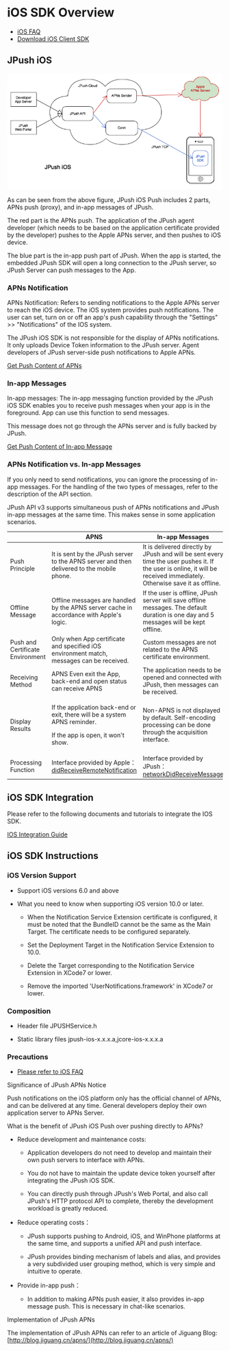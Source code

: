 # iOS SDK Overview

- [iOS FAQ](ios_faq)
- [Download iOS Client SDK](../../resources/#ios-sdk)

## JPush iOS
![jpush_ios](../image/jpush_ios.png)

As can be seen from the above figure, JPush iOS Push includes 2 parts, APNs push (proxy), and in-app messages of JPush.

The red part is the APNs push. The application of the JPush agent developer (which needs to be based on the application certificate provided by the developer) pushes to the Apple APNs server, and then pushes to iOS device.

The blue part is the in-app push part of JPush. When the app is started, the embedded JPush SDK will open a long connection to the JPush server, so JPush Server can push messages to the App.

### APNs Notification

APNs Notification: Refers to sending notifications to the Apple APNs server to reach the iOS device. The iOS system provides push notifications. The user can set, turn on or off an app's push capability through the "Settings" \>\> "Notifications" of the IOS system.

The JPush iOS SDK is not responsible for the display of APNs notifications. It only uploads Device Token information to the JPush server. Agent developers of JPush server-side push notifications to Apple APNs.

[Get Push Content of APNs](ios_api/#apns)

### In-app Messages

In-app messages: The in-app messaging function provided by the JPush iOS SDK enables you to receive push messages when your app is in the foreground. App can use this function to send messages.

This message does not go through the APNs server and is fully backed by JPush.

[Get Push Content of In-app Message](ios_api/#_24)

### APNs Notification vs. In-app Messages

If you only need to send notifications, you can ignore the processing of in-app messages. For the handling of the two types of messages, refer to the description of the API section.

JPush API v3 supports simultaneous push of APNs notifications and JPush in-app messages at the same time. This makes sense in some application scenarios.

<table>
<thead>
<tr class="header">
<th></th>
<th><strong>APNS</strong></th>
<th><strong>In-app Messages</strong></th>
</tr>
</thead>
<tbody>
<tr class="odd">
<td>Push Principle</td>
<td>It is sent by the JPush server to the APNS server and then delivered to the mobile phone.</td>
<td>It is delivered directly by JPush and will be sent every time the user pushes it. If the user is online, it will be received immediately. Otherwise save it as offline.</td>
</tr>
<tr class="even">
<td>Offline Message</td>
<td>Offline messages are handled by the APNS server cache in accordance with Apple's logic.</td>
<td>If the user is offline, JPush server will save offline messages. The default duration is one day and 5 messages will be kept offline.</td>
</tr>
<tr class="odd">
<td>Push and Certificate Environment</td>
<td>Only when App certificate and specified iOS environment match, messages can be received.</td>
<td>Custom messages are not related to the APNS certificate environment.</td>
</tr>
<tr class="even">
<td>Receiving Method</td>
<td>APNS Even exit the App, back-end and open status can receive APNS</td>
<td>The application needs to be opened and connected with JPush, then messages can be received.</td>
</tr>
<tr class="odd">
<td>Display Results</td>
<td><p>If the application back-end or exit, there will be a system APNS reminder.</p>
<p>If the app is open, it won't show.</p></td>
<td>Non-APNS is not displayed by default. Self-encoding processing can be done through the acquisition interface.</td>
</tr>
<tr class="even">
<td>Processing Function</td>
<td>Interface provided by Apple：<a href="../ios_api/#apns"><span class="underline">didReceiveRemoteNotification</span></a></td>
<td>Interface provided by JPush：<a href="../ios_api/#_19"><span class="underline">networkDidReceiveMessage</span></a></td>
</tr>
</tbody>
</table>

## iOS SDK Integration

Please refer to the following documents and tutorials to integrate the IOS SDK.

[IOS Integration Guide](ios_guide_new)

## iOS SDK Instructions

### iOS Version Support

-   Support iOS versions 6.0 and above

-   What you need to know when supporting iOS version 10.0 or later.

    -   When the Notification Service Extension certificate is configured, it must be noted that the BundleID cannot be the same as the Main Target. The certificate needs to be configured separately.

    -   Set the Deployment Target in the Notification Service Extension to 10.0.

    -   Delete the Target corresponding to the Notification Service Extension in XCode7 or lower.

    -   Remove the imported 'UserNotifications.framework' in XCode7 or lower.

### 

### Composition

-   Header file JPUSHService.h

-   Static library files jpush-ios-x.x.x.a,jcore-ios-x.x.x.a

### Precautions

-   [Please refer to iOS FAQ](ios_faq)

Significance of JPush APNs Notice

Push notifications on the iOS platform only has the official channel of APNs, and can be delivered at any time. General developers deploy their own application server to APNs Server.

What is the benefit of JPush iOS Push over pushing directly to APNs?

-   Reduce development and maintenance costs:

    -   Application developers do not need to develop and maintain their own push servers to interface with APNs.

    -   You do not have to maintain the update device token yourself after integrating the JPush iOS SDK.

    -   You can directly push through JPush's Web Portal, and also call JPush's HTTP protocol API to complete, thereby the development workload is greatly reduced.

-   Reduce operating costs：

    -   JPush supports pushing to Android, iOS, and WinPhone platforms at the same time, and supports a unified API and push interface.

    -   JPush provides binding mechanism of labels and alias, and provides a very subdivided user grouping method, which is very simple and intuitive to operate.

-   Provide in-app push：

    -   In addition to making APNs push easier, it also provides in-app message push. This is necessary in chat-like scenarios.

Implementation of JPush APNs

The implementation of JPush APNs can refer to an article of Jiguang Blog: [http://blog.jiguang.cn/apns/](http://blog.jiguang.cn/apns/)
